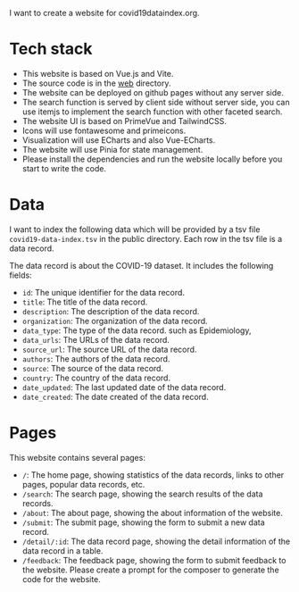 I want to create a website for covid19dataindex.org. 

# Tech stack

- This website is based on Vue.js and Vite. 
- The source code is in the [web](web) directory.
- The website can be deployed on github pages without any server side.
- The search function is served by client side without server side, you can use itemjs to implement the search function with other faceted search.
- The website UI is based on PrimeVue and TailwindCSS.
- Icons will use fontawesome and primeicons.
- Visualization will use ECharts and also Vue-ECharts.
- The website will use Pinia for state management.
- Please install the dependencies and run the website locally before you start to write the code.

# Data

I want to index the following data which will be provided by a tsv file `covid19-data-index.tsv` in the public directory. Each row in the tsv file is a data record.

The data record is about the COVID-19 dataset. It includes the following fields:

- `id`: The unique identifier for the data record.
- `title`: The title of the data record.
- `description`: The description of the data record.
- `organization`: The organization of the data record.
- `data_type`: The type of the data record. such as Epidemiology, 
- `data_urls`: The URLs of the data record.
- `source_url`: The source URL of the data record.
- `authors`: The authors of the data record.
- `source`: The source of the data record.
- `country`: The country of the data record.
- `date_updated`: The last updated date of the data record.
- `date_created`: The date created of the data record.

# Pages

This website contains several pages:

- `/`: The home page, showing statistics of the data records, links to other pages, popular data records, etc.
- `/search`: The search page, showing the search results of the data records.
- `/about`: The about page, showing the about information of the website.
- `/submit`: The submit page, showing the form to submit a new data record. 
- `/detail/:id`: The data record page, showing the detail information of the data record in a table.
- `/feedback`: The feedback page, showing the form to submit feedback to the website.
Please create a prompt for the composer to generate the code for the website.


